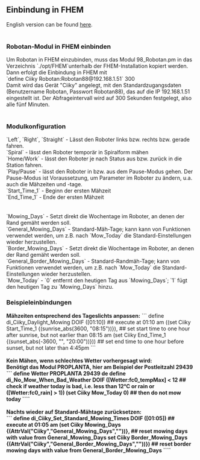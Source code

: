 <H2>Einbindung in FHEM</H2>
English version can be found <A HREF="FHEM.md">here</A>.
<BR><BR>
<H3>Robotan-Modul in FHEM einbinden</H3>
Um Robotan in FHEM einzubinden, muss das Modul 98_Robotan.pm in das Verzeichnis `./opt/FHEM`unterhalb der FHEM-Installation
kopiert werden.<BR>
Dann erfolgt die Einbindung in FHEM mit<BR>
`define Ciiky Robotan:Robotan88@192.168.1.51` 300<BR>
Damit wird das Gerät "Ciiky" angelegt, mit den Standardzugangsdaten (Benutzername Robotan, Passwort Robotan88), das auf die IP
192.168.1.51 eingestellt ist. Der Abfrageintervall wird auf 300 Sekunden festgelegt, also alle fünf Minuten.<BR>
<BR>
<H3>Modulkonfiguration</H3>
`Left`, `Right`, `Straight` - Lässt den Roboter links bzw. rechts bzw. gerade fahren.<BR>
`Spiral` - lässt den Roboter temporär in Spiralform mähen<BR>
`Home/Work` - lässt den Roboter je nach Status aus bzw. zurück in die Station fahren.<BR>
`Play/Pause` - lässt den Roboter in bzw. aus dem Pause-Modus gehen. Der Pause-Modus ist Voraussetzung, um Parameter im Roboter zu ändern, u.a. auch die Mähzeiten und -tage.<BR>
`Start_Time_1` - Beginn der ersten Mähzeit<BR>
`End_Time_1` - Ende der ersten Mähzeit<BR>
<BR><BR>
`Mowing_Days` - Setzt direkt die Wochentage im Roboter, an denen der Rand gemäht werden soll.<BR> 
`General_Mowing_Days` - Standard-Mäh-Tage; kann kann von Funktionen verwendet werden, um z.B. nach `Mow_Today` die Standard-Einstellungen wieder herzustellen.<BR>
`Border_Mowing_Days` - Setzt direkt die Wochentage im Roboter, an denen der Rand gemäht werden soll.<BR>
`General_Border_Mowing_Days` - Standard-Randmäh-Tage; kann von Funktionen verwendet werden, um z.B. nach `Mow_Today` die Standard-Einstellungen wieder herzustellen.<BR>
`Mow_Today` - `0` entfernt den heutigen Tag aus `Mowing_Days`; `1` fügt den heutigen Tag zu `Mowing_Days` hinzu.
<H3>Beispieleinbindungen</H3>
<B>Mähzeiten entsprechend des Tageslichts anpassen:</B>
```
define di_Ciiky_Daylight_Mowing DOIF ([01:10]) ## execute at 01:10 am
((set Ciiky Start_Time_1 {(sunrise_abs(3600, "08:15"))}), ## set start time to one hour after sunrise, but not earlier than 08:15 am
(set Ciiky End_Time_1 {(sunset_abs(-3600, "", "20:00"))})) ## set end time to one hour before sunset, but not later than 4:45pm
```
<BR><BR>
<B>Kein Mähen, wenn schlechtes Wetter vorhergesagt wird:<B><BR>
Benötigt das Modul PROPLANTA, hier am Beispiel der Postleitzahl 29439<BR>
```
define Wetter PROPLANTA 29439 de
define di_No_Mow_When_Bad_Weather DOIF ([Wetter:fc0_tempMax] < 12 ## check if weather today is bad, i.e. less than 12°C or rain
or ([Wetter:fc0_rain] > 1))
(set Ciiky Mow_Today 0) ## then do not mow today
````
<BR><BR>
<B>Nachts wieder auf Standard-Mähtage zurücksetzen:</B><BR>
```
define di_Ciiky_Set_Standard_Mowing_Times DOIF ([01:05]) ## execute at 01:05 am
(set Ciiky Mowing_Days {(AttrVal("Ciiky","General_Mowing_Days",""))}, ## reset mowing days with value from General_Mowing_Days
set Ciiky Border_Mowing_Days {(AttrVal("Ciiky","General_Border_Mowing_Days",""))}) ## reset border mowing days with value from General_Border_Mowing_Days
````
